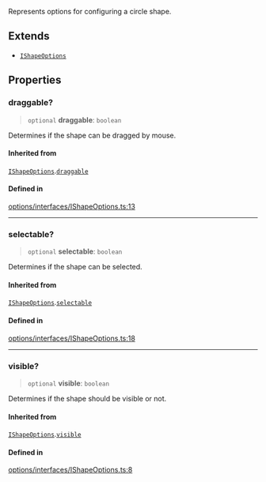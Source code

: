 Represents options for configuring a circle shape.

## Extends

- [`IShapeOptions`](IShapeOptions.md)

## Properties

### draggable?

> `optional` **draggable**: `boolean`

Determines if the shape can be dragged by mouse.

#### Inherited from

[`IShapeOptions`](IShapeOptions.md).[`draggable`](IShapeOptions.md#draggable)

#### Defined in

[options/interfaces/IShapeOptions.ts:13](https://github.com/avolutions/canvas-painter/blob/main/src/options/interfaces/IShapeOptions.ts#L13)

***

### selectable?

> `optional` **selectable**: `boolean`

Determines if the shape can be selected.

#### Inherited from

[`IShapeOptions`](IShapeOptions.md).[`selectable`](IShapeOptions.md#selectable)

#### Defined in

[options/interfaces/IShapeOptions.ts:18](https://github.com/avolutions/canvas-painter/blob/main/src/options/interfaces/IShapeOptions.ts#L18)

***

### visible?

> `optional` **visible**: `boolean`

Determines if the shape should be visible or not.

#### Inherited from

[`IShapeOptions`](IShapeOptions.md).[`visible`](IShapeOptions.md#visible)

#### Defined in

[options/interfaces/IShapeOptions.ts:8](https://github.com/avolutions/canvas-painter/blob/main/src/options/interfaces/IShapeOptions.ts#L8)
